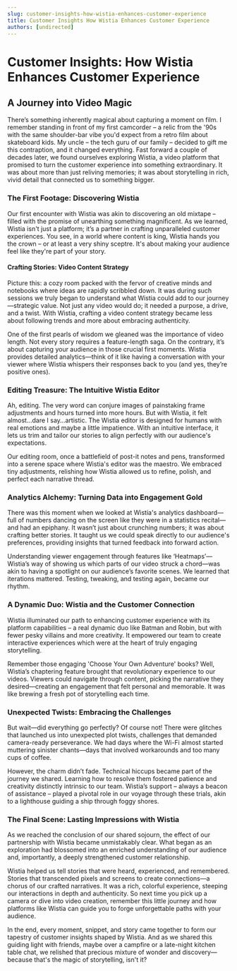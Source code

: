 ```yaml
---
slug: customer-insights-how-wistia-enhances-customer-experience
title: Customer Insights How Wistia Enhances Customer Experience
authors: [undirected]
---
```



# Customer Insights: How Wistia Enhances Customer Experience

## A Journey into Video Magic

There’s something inherently magical about capturing a moment on film. I remember standing in front of my first camcorder – a relic from the '90s with the same shoulder-bar vibe you'd expect from a retro film about skateboard kids. My uncle – the tech guru of our family – decided to gift me this contraption, and it changed everything. Fast forward a couple of decades later, we found ourselves exploring Wistia, a video platform that promised to turn the customer experience into something extraordinary. It was about more than just reliving memories; it was about storytelling in rich, vivid detail that connected us to something bigger.

### The First Footage: Discovering Wistia

Our first encounter with Wistia was akin to discovering an old mixtape – filled with the promise of unearthing something magnificent. As we learned, Wistia isn't just a platform; it’s a partner in crafting unparalleled customer experiences. You see, in a world where content is king, Wistia hands you the crown – or at least a very shiny sceptre. It's about making your audience feel like they're part of your story. 

#### Crafting Stories: Video Content Strategy

Picture this: a cozy room packed with the fervor of creative minds and notebooks where ideas are rapidly scribbled down. It was during such sessions we truly began to understand what Wistia could add to our journey—strategic value. Not just any video would do; it needed a purpose, a drive, and a twist. With Wistia, crafting a video content strategy became less about following trends and more about embracing authenticity. 

One of the first pearls of wisdom we gleaned was the importance of video length. Not every story requires a feature-length saga. On the contrary, it’s about capturing your audience in those crucial first moments. Wistia provides detailed analytics—think of it like having a conversation with your viewer where Wistia whispers their responses back to you (and yes, they’re positive ones).

### Editing Treasure: The Intuitive Wistia Editor

Ah, editing. The very word can conjure images of painstaking frame adjustments and hours turned into more hours. But with Wistia, it felt almost…dare I say…artistic. The Wistia editor is designed for humans with real emotions and maybe a little impatience. With an intuitive interface, it lets us trim and tailor our stories to align perfectly with our audience's expectations. 

Our editing room, once a battlefield of post-it notes and pens, transformed into a serene space where Wistia's editor was the maestro. We embraced tiny adjustments, relishing how Wistia allowed us to refine, polish, and perfect each narrative thread.

### Analytics Alchemy: Turning Data into Engagement Gold

There was this moment when we looked at Wistia's analytics dashboard—full of numbers dancing on the screen like they were in a statistics recital—and had an epiphany. It wasn’t just about crunching numbers; it was about crafting better stories. It taught us we could speak directly to our audience's preferences, providing insights that turned feedback into forward action. 

Understanding viewer engagement through features like ‘Heatmaps’—Wistia’s way of showing us which parts of our video struck a chord—was akin to having a spotlight on our audience’s favorite scenes. We learned that iterations mattered. Testing, tweaking, and testing again, became our rhythm. 

### A Dynamic Duo: Wistia and the Customer Connection

Wistia illuminated our path to enhancing customer experience with its platform capabilities – a real dynamic duo like Batman and Robin, but with fewer pesky villains and more creativity. It empowered our team to create interactive experiences which were at the heart of truly engaging storytelling. 

Remember those engaging 'Choose Your Own Adventure' books? Well, Wistia’s chaptering feature brought that revolutionary experience to our videos. Viewers could navigate through content, picking the narrative they desired—creating an engagement that felt personal and memorable. It was like brewing a fresh pot of storytelling each time. 

### Unexpected Twists: Embracing the Challenges

But wait—did everything go perfectly? Of course not! There were glitches that launched us into unexpected plot twists, challenges that demanded camera-ready perseverance. We had days where the Wi-Fi almost started muttering sinister chants—days that involved workarounds and too many cups of coffee. 

However, the charm didn’t fade. Technical hiccups became part of the journey we shared. Learning how to resolve them fostered patience and creativity distinctly intrinsic to our team. Wistia’s support – always a beacon of assistance – played a pivotal role in our voyage through these trials, akin to a lighthouse guiding a ship through foggy shores.

### The Final Scene: Lasting Impressions with Wistia

As we reached the conclusion of our shared sojourn, the effect of our partnership with Wistia became unmistakably clear. What began as an exploration had blossomed into an enriched understanding of our audience and, importantly, a deeply strengthened customer relationship. 

Wistia helped us tell stories that were heard, experienced, and remembered. Stories that transcended pixels and screens to create connections—a chorus of our crafted narratives. It was a rich, colorful experience, steeping our interactions in depth and authenticity. So next time you pick up a camera or dive into video creation, remember this little journey and how platforms like Wistia can guide you to forge unforgettable paths with your audience.

In the end, every moment, snippet, and story came together to form our tapestry of customer insights shaped by Wistia. And as we shared this guiding light with friends, maybe over a campfire or a late-night kitchen table chat, we relished that precious mixture of wonder and discovery—because that's the magic of storytelling, isn't it?